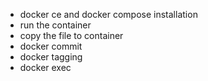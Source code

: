 - docker ce and docker compose installation
- run the container
- copy the file to container
- docker commit
- docker tagging
- docker exec

